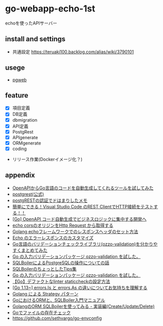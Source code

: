 # go-webapp-echo-1st

echoを使ったAPIサーバー

## install and settings

* 共通設定
    https://teruaki100.backlog.com/alias/wiki/3790101

## usege

* [pgweb](http://localhost:7101/)

## feature

* [x] 項目定義
* [x] DB定義
* [x] dbmigration
* [x] API定義
* [x] PostgRest
* [x] APIgenerate
* [x] ORMgenerate
* [x] coding
* リリース作業(Dockerイメージ化？)

## appendix

* [OpenAPIからGo言語のコードを自動生成してくれるツールを試してみた](https://zenn.dev/rescuenow/articles/3c9a19eb2c0655)
* [postgrest(公式)](https://docs.postgrest.org/en/v12/index.html)
* [postgRESTの認証でドはまりしたメモ](https://qiita.com/noya/items/1869ac43ed9d0835d468)
* [簡単にできる！Visual Studio Code のREST ClientでHTTP接続をテストする！！](https://1kara-hajimeru.com/2020/10/1378/)
* [[Go] OpenAPI コード自動生成でビジネスロジックに集中する開発へ](https://qiita.com/nyanchu/items/1c259750352b49e96a18)
* [echo corsのオリジンをHttp Request から取得する](https://shikatech.hatenablog.com/entry/2021/10/17/104810)
* [Golang echoフレームワークでのレスポンスヘッダのセット方法](https://qiita.com/naoki_koreeda/items/df7d42021406ad2e8ddd)
* [Echo のエラーレスポンスのカスタマイズ](https://qiita.com/naoki_koreeda/items/df7d42021406ad2e8ddd)
* [Go言語のバリデーションチェックライブラリ(ozzo-validation)を分かりやすくまとめてみた](https://qiita.com/gold-kou/items/201a19d9d0c760cc2104)
* [Go の入力バリデーションパッケージ ozzo-validation を試した。](https://zenn.dev/mattn/articles/893f28eff96129)
* [SQLBoilerによるPostgreSQLの操作についての話](https://syu-m-5151.hatenablog.com/entry/2024/01/23/161638)
* [SQLBoilerのちょっとしたTips集](https://zenn.dev/ryomak/articles/sqlboiler-go)
* [Go の入力バリデーションパッケージ ozzo-validation を試した。](https://zenn.dev/mattn/articles/893f28eff96129)
* [【Go】デファクトなlinter staticcheckの設定方法](https://qiita.com/yagi_eng/items/1c34f9691128c51846e7)
* [[Go 1.13~] errors.Is と errors.As の違いについてお気持ちを理解する](https://qiita.com/hiro_o918/items/fb01014e51354b8bb49f)
* [Golang による Strategy パターン](https://zenn.dev/empenguin/articles/09c1b50ebeb8e7)
* [GoにおけるORMと、SQLBoiler入門マニュアル](https://zenn.dev/gami/articles/0fb2cf8b36aa09#sqlboiler)
* [GolangのORM SQLBoilerを使ってみる - 実装編(Create/Update/Delete)](https://ken-aio.github.io/post/2019/03/25/golang-sqlboiler-cud/#update)
* [Goでファイルの存在チェック](https://qiita.com/hnakamur/items/848097aad846d40ae84b)
* https://github.com/sethvargo/go-envconfig
